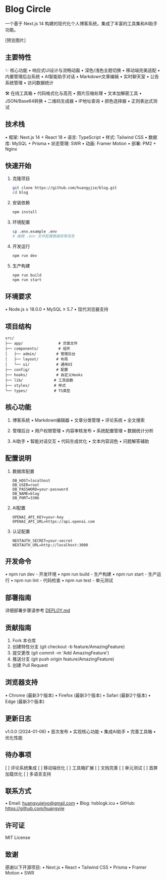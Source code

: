 Blog Circle
===========

一个基于 Next.js 14 构建的现代化个人博客系统，集成了丰富的工具集和AI助手功能。

[预览图片]

主要特性
-------
✨ 核心功能
• 响应式UI设计与流畅动画
• 深色/浅色主题切换
• 移动端完美适配
• 内置管理后台系统
• AI智能助手对话
• Markdown文章编辑
• 实时聊天室
• 公告系统管理
• 访问数据统计

🛠 在线工具箱
• 代码格式化与高亮
• 图片压缩处理
• 文本加解密工具
• JSON/Base64转换
• 二维码生成器
• IP地址查询
• 颜色选择器
• 正则表达式测试

技术栈
------
• 框架: Next.js 14 + React 18
• 语言: TypeScript
• 样式: Tailwind CSS
• 数据库: MySQL + Prisma
• 状态管理: SWR
• 动画: Framer Motion
• 部署: PM2 + Nginx

快速开始
-------
1. 克隆项目
   ```bash
   git clone https://github.com/huangyjie/blog.git
   cd blog
   ```

2. 安装依赖
   ```bash
   npm install
   ```

3. 环境配置
   ```bash
   cp .env.example .env
   # 编辑 .env 文件配置数据库等信息
   ```

4. 开发运行
   ```bash
   npm run dev
   ```

5. 生产构建
   ```bash
   npm run build
   npm run start
   ```

环境要求
-------
• Node.js ≥ 18.0.0
• MySQL ≥ 5.7
• 现代浏览器支持

项目结构
-------
```
src/
├── app/                # 页面文件
├── components/         # 组件
│   ├── admin/         # 管理后台
│   ├── layout/        # 布局
│   └── ui/            # 通用UI
├── config/            # 配置
├── hooks/             # 自定义Hooks
├── lib/              # 工具函数
├── styles/           # 样式
└── types/            # TS类型
```

核心功能
-------
1. 博客系统
   • Markdown编辑器
   • 文章分类管理
   • 评论系统
   • 全文搜索

2. 管理后台
   • 用户权限管理
   • 内容审核发布
   • 系统配置管理
   • 数据统计分析

3. AI助手
   • 智能对话交互
   • 代码生成优化
   • 文本内容润色
   • 问题解答辅助

配置说明
-------
1. 数据库配置
   ```env
   DB_HOST=localhost
   DB_USER=root
   DB_PASSWORD=your-password
   DB_NAME=blog
   DB_PORT=3306
   ```

2. AI配置
   ```env
   OPENAI_API_KEY=your-key
   OPENAI_API_URL=https://api.openai.com
   ```

3. 认证配置
   ```env
   NEXTAUTH_SECRET=your-secret
   NEXTAUTH_URL=http://localhost:3000
   ```

开发命令
-------
• npm run dev    - 开发环境
• npm run build  - 生产构建
• npm run start  - 生产运行
• npm run lint   - 代码检查
• npm run test   - 单元测试

部署指南
-------
详细部署步骤请参考 [DEPLOY.md](./DEPLOY.md)

贡献指南
-------
1. Fork 本仓库
2. 创建特性分支 (git checkout -b feature/AmazingFeature)
3. 提交更改 (git commit -m 'Add AmazingFeature')
4. 推送分支 (git push origin feature/AmazingFeature)
5. 创建 Pull Request

浏览器支持
---------
• Chrome (最新3个版本)
• Firefox (最新3个版本)
• Safari (最新2个版本)
• Edge (最新3个版本)

更新日志
-------
v1.0.0 (2024-01-08)
• 首次发布
• 实现核心功能
• 集成AI助手
• 完善工具箱
• 优化性能

待办事项
-------
[ ] 评论系统集成
[ ] 移动端优化
[ ] 工具箱扩展
[ ] 文档完善
[ ] 单元测试
[ ] 首屏加载优化
[ ] 多语言支持

联系方式
-------
• Email: huangyujeiyo@gmail.com
• Blog: hsblogk.icu
• GitHub: https://github.com/huangyjie

许可证
------
MIT License

致谢
----
感谢以下开源项目:
• Next.js
• React
• Tailwind CSS
• Prisma
• Framer Motion
• SWR 
